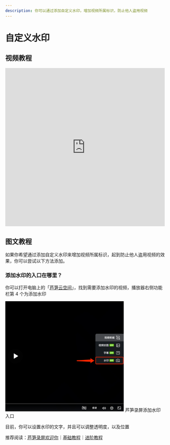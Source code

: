 ```yaml
---
description: 你可以通过添加自定义水印，增加视频所属标识，防止他人盗用视频
---
```


# 自定义水印

## 视频教程

<iframe src="https://lusun.com/embed/?id=qPSIm6zpnBQ" width="100%" height="500px" scrolling="no" border="0" frameborder="no" framespacing="0" allowfullscreen="true"></iframe>

## 图文教程

如果你希望通过添加自定义水印来增加视频所属标识，起到防止他人盗用视频的效果，你可以尝试以下方法添加。

### 添加水印的入口在哪里？

你可以打开电脑上的「[芦笋云空间](https://lusun.com/dashboard/videos)」，找到需要添加水印的视频，播放器右侧功能栏第 4 个为添加水印

<ImgCenter><img src="../public/.gitbook/assets/shuiyin.png" alt="" width="375"></ImgCenter>
<ImgDesc>芦笋录屏添加水印入口</ImgDesc>

目前，你可以设置水印的文字，并且可以调整透明度，以及位置

推荐阅读：[芦笋录屏欢迎你](../)｜[基础教程](../basic/)｜[进阶教程](./)
